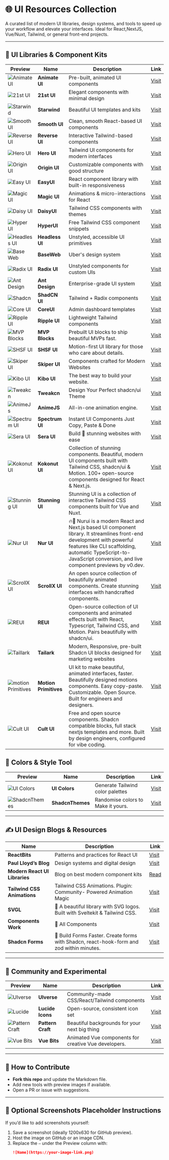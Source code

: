 # 🌐 UI Resources Collection

A curated list of modern UI libraries, design systems, and tools to speed up your workflow and elevate your interfaces. Ideal for React,NextJS, Vue/Nuxt, Tailwind, or general front-end projects.

---

## 🎨 UI Libraries & Component Kits

| Preview                                            | Name                  | Description                                                                                                                                                                                                                                  | Link                                        |
| -------------------------------------------------- | --------------------- | -------------------------------------------------------------------------------------------------------------------------------------------------------------------------------------------------------------------------------------------- | ------------------------------------------- |
| ![Animate UI](images/animate-ui.png)               | **Animate UI**        | Pre-built, animated UI components                                                                                                                                                                                                            | [Visit](https://animate-ui.com/)            |
| ![21st UI](images/21st-dev.png)                    | **21st UI**           | Elegant components with minimal design                                                                                                                                                                                                       | [Visit](https://21st.dev/)                  |
| ![Starwind](images/starwind-ui.png)                | **Starwind**          | Beautiful UI templates and kits                                                                                                                                                                                                              | [Visit](https://starwind.dev/)              |
| ![Smooth UI](images/smooth-ui.png)                 | **Smooth UI**         | Clean, smooth React-based UI components                                                                                                                                                                                                      | [Visit](https://www.smoothui.dev/)          |
| ![Reverse UI](images/reverse-ui.png)               | **Reverse UI**        | Interactive Tailwind-based components                                                                                                                                                                                                        | [Visit](https://reverseui.com/)             |
| ![Hero UI](images/hero-ui.png)                     | **Hero UI**           | Tailwind UI components for modern interfaces                                                                                                                                                                                                 | [Visit](https://www.heroui.com/)            |
| ![Origin UI](images/origin.png)                    | **Origin UI**         | Customizable components with good structure                                                                                                                                                                                                  | [Visit](https://originui.com/)              |
| ![Easy UI](images/easy-ui.png)                     | **EasyUI**            | React component library with built-in responsiveness                                                                                                                                                                                         | [Visit](https://www.easyui.pro/)            |
| ![Magic UI](images/magic-ui.png)                   | **Magic UI**          | Animations & micro-interactions for React                                                                                                                                                                                                    | [Visit](https://magicui.design/)            |
| ![Daisy UI](images/daisy-ui.png)                   | **DaisyUI**           | Tailwind CSS components with themes                                                                                                                                                                                                          | [Visit](https://daisyui.com/)               |
| ![Hyper UI](images/hyper-ui.png)                   | **HyperUI**           | Free Tailwind CSS component snippets                                                                                                                                                                                                         | [Visit](https://www.hyperui.dev/)           |
| ![Headless UI](images/headless-ui.png)             | **Headless UI**       | Unstyled, accessible UI primitives                                                                                                                                                                                                           | [Visit](https://headlessui.com/)            |
| ![Base Web](images/base-web.png)                   | **BaseWeb**           | Uber's design system                                                                                                                                                                                                                         | [Visit](https://baseweb.design/)            |
| ![Radix UI](images/radix-ui.png)                   | **Radix UI**          | Unstyled components for custom UIs                                                                                                                                                                                                           | [Visit](https://www.radix-ui.com/)          |
| ![Ant Design](images/ant-design.png)               | **Ant Design**        | Enterprise-grade UI system                                                                                                                                                                                                                   | [Visit](https://ant.design/)                |
| ![Shadcn](images/shadcn.png)                       | **ShadCN UI**         | Tailwind + Radix components                                                                                                                                                                                                                  | [Visit](https://ui.shadcn.com/)             |
| ![Core UI](images/core-ui.png)                     | **CoreUI**            | Admin dashboard templates                                                                                                                                                                                                                    | [Visit](https://coreui.io/)                 |
| ![Ripple UI](images/ripple-ui.png)                 | **Ripple UI**         | Lightweight Tailwind components                                                                                                                                                                                                              | [Visit](https://www.ripple-ui.com/)         |
| ![MVP Blocks](images/Mvpblocks.png)                | **MVP Blocks**        | Prebuilt UI blocks to ship beautiful MVPs fast.                                                                                                                                                                                              | [Visit](https://blocks.mvp-subha.me/)       |
| ![SHSF UI](images/shsf-ui.png)                     | **SHSF UI**           | Motion-first UI library for those who care about details.                                                                                                                                                                                    | [Visit](https://www.shsfui.com/)            |
| ![Skiper UI](images/skipper-ui.png)                | **Skiper UI**         | Components crafted for Modern Websites                                                                                                                                                                                                       | [Visit](https://skiper-ui.com/)             |
| ![Kibo UI](images/kibo-ui.png)                     | **Kibo UI**           | The best way to build your website.                                                                                                                                                                                                          | [Visit](https://www.kibo-ui.com/)           |
| ![Tweakcn](images/tweakcn.png)                     | **Tweakcn**           | Design Your Perfect shadcn/ui Theme                                                                                                                                                                                                          | [Visit](https://tweakcn.com/)               |
| ![AnimeJs](images/animejs.png)                     | **AnimeJS**           | All-in-one animation engine.                                                                                                                                                                                                                 | [Visit](https://animejs.com/)               |
| ![Spectrum UI](images/spectrum-ui.png)             | **Spectrum UI**       | Instant UI Components Just Copy, Paste & Done                                                                                                                                                                                                | [Visit](https://ui.spectrumhq.in/)          |
| ![Sera UI](images/sera-ui.png)                     | **Sera UI**           | Build 🌹 stunning websites with ease                                                                                                                                                                                                         | [Visit](https://seraui.seraprogrammer.com/) |
| ![Kokonut UI](images/kokonut-ui.png)               | **Kokonut UI**        | Collection of stunning components. Beautiful, modern UI components built with Tailwind CSS, shadcn/ui & Motion. 100+ open-source components designed for React & Next.js.                                                                    | [Visit](https://kokonutui.com/)             |
| ![Stunning UI](images/stunning-ui.png)             | **Stunning UI**       | Stunning UI is a collection of interactive Tailwind CSS components built for Vue and Nuxt.                                                                                                                                                   | [Visit](https://www.stunningui.design/)     |
| ![Nur UI](images/nur-ui.png)                       | **Nur UI**            | 🔥💯 Nurui is a modern React and Next.js based UI component library. It streamlines front-end development with powerful features like CLI scaffolding, automatic TypeScript-to-JavaScript conversion, and live component previews by v0.dev. | [Visit](https://nurui.vercel.app/)          |
| ![ScrollX UI](images/scrollX-ui.png)               | **ScrollX UI**        | An open source collection of beautifully animated components. Create stunning interfaces with handcrafted components.                                                                                                                        | [Visit](https://scrollx-ui.vercel.app/)     |
| ![REUI](images/reui.png)                           | **REUI**              | Open-source collection of UI components and animated effects built with React, Typescript, Tailwind CSS, and Motion. Pairs beautifully with shadcn/ui.                                                                                       | [Visit](https://reui.io/)                   |
| ![Taillark](images/tailark-ui.png)                 | **Tailark**           | Modern, Responsive, pre-built Shadcn UI blocks designed for marketing websites                                                                                                                                                               | [Visit](https://tailark.com/)               |
| ![motion Primitives](images/motion-prinitives.png) | **Motion Primitives** | UI kit to make beautiful, animated interfaces, faster. Beautifully designed motions components. Easy copy-paste. Customizable. Open Source. Built for engineers and designers.                                                               | [Visit](https://motion-primitives.com/)     |
| ![Cult UI](images/cult-ui.png)                     | **Cult UI**           | Free and open source components. Shadcn compatible blocks, full stack nextjs templates and more. Built by design engineers, configured for vibe coding.                                                                                      | [Visit](https://www.cult-ui.com/)           |

## 🎨 Colors & Style Tool

| Preview                                  | Name             | Description                        | Link                                      |
| ---------------------------------------- | ---------------- | ---------------------------------- | ----------------------------------------- |
| ![UI Colors](images/colors-ui.png)       | **UI Colors**    | Generate Tailwind color palettes   | [Visit](https://uicolors.app/)            |
| ![ShadcnThemes](images/shdcn-themes.png) | **ShadcnThemes** | Randomise colors to Make it yours. | [Visit](https://shadcnthemes.vercel.app/) |

---

## ✍️ UI Design Blogs & Resources

| Name                          | Description                                                                              | Link                                                                           |
| ----------------------------- | ---------------------------------------------------------------------------------------- | ------------------------------------------------------------------------------ |
| **ReactBits**                 | Patterns and practices for React UI                                                      | [Visit](https://reactbits.dev/)                                                |
| **Paul Lloyd’s Blog**         | Design systems and digital design                                                        | [Visit](https://paulrobertlloyd.com/)                                          |
| **Modern React UI Libraries** | Blog on best modern component kits                                                       | [Read](https://www.manishtamang.com/blog/modern-react-ui-component-libraries?) |
| **Tailwind CSS Animations**   | Tailwind CSS Animations. Plugin: Community- Powered Animation Magic                      | [Visit](https://tailwindcss-animations.vercel.app)                             |
| **SVGL**                      | 🧩 A beautiful library with SVG logos. Built with Sveltekit & Tailwind CSS.              | [Visit](https://svgl.app/)                                                     |
| **Components Work**           | 🧩 All Components                                                                        | [Visit](https://components.work/)                                              |
| **Shadcn Forms**              | 🧩 Build Forms Faster. Create forms with Shadcn, react-hook-form and zod within minutes. | [Visit](https://www.shadcn-form.com/)                                          |

---

## 🧪 Community and Experimental

| Preview                                    | Name              | Description                                          | Link                               |
| ------------------------------------------ | ----------------- | ---------------------------------------------------- | ---------------------------------- |
| ![UIverse](images/ui-verse.png)            | **UIverse**       | Community-made CSS/React/Tailwind components         | [Visit](https://uiverse.io/)       |
| ![Lucide](https://lucide.dev/og.png)       | **Lucide Icons**  | Open-source, consistent icon set                     | [Visit](https://lucide.dev/)       |
| ![Pattern Craft](images/pattern-craft.png) | **Pattern Craft** | Beautiful backgrounds for your next big thing        | [Visit](https://patterncraft.fun/) |
| ![Vue Bits](images/vue-bit.png)            | **Vue Bits**      | Animated Vue components for creative Vue developers. | [Visit](https://vue-bits.dev/)     |

---

## 🧰 How to Contribute

- **Fork this repo** and update the Markdown file.
- Add new tools with preview images if available.
- Open a PR or issue with suggestions.

---

## 📁 Optional Screenshots Placeholder Instructions

If you’d like to add screenshots yourself:

1. Save a screenshot (ideally 1200x630 for GitHub preview).
2. Host the image on GitHub or an image CDN.
3. Replace the `—` under the Preview column with:
   ```markdown
   ![Name](https://your-image-link.png)
   ```
